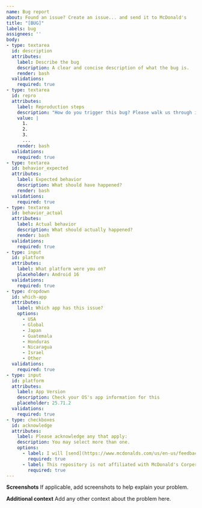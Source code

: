 ```yaml
---
name: Bug report
about: Found an issue? Create an issue... and send it to McDonald's
title: "[BUG]"
labels: bug
assignees: ''
body:
- type: textarea
  id: description
  attributes:
    label: Describe the bug
    description: A clear and concise description of what the bug is.
    render: bash
  validations:
    required: true
- type: textarea
  id: repro
  attributes:
    label: Reproduction steps
    description: "How do you trigger this bug? Please walk us through it step by step."
    value: |
      1.
      2.
      3.
      ...
    render: bash
  validations:
    required: true
- type: textarea
  id: behavior_expected
  attributes:
    label: Expected behavior
    description: What should have happened?
    render: bash
  validations:
    required: true
- type: textarea
  id: behavior_actual
  attributes:
    label: Actual behavior
    description: What should actually happened?
    render: bash
  validations:
    required: true
- type: input
  id: platform
  attributes:
    label: What platform were you on?
    placeholder: Android 16
  validations:
    required: true
- type: dropdown
  id: which-app
  attributes:
    label: Which app has this issue? 
    options:
      - USA
      - Global
      - Japan
      - Guatemala
      - Honduras
      - Nicaragua
      - Israel
      - Other
  validations:
    required: true
- type: input
  id: platform
  attributes:
    label: App Version
    description: Check your OS's app information for this
    placeholder: 25.71.2
  validations:
    required: true
- type: checkboxes
  id: acknowledge
  attributes:
    label: Please acknowledge any that apply:
    description: You may select more than one.
    options:
      - label: I will [send](https://www.mcdonalds.com/us/en-us/feedback.html) this bug report to McDonald's.
        required: true
      - label: This repository is not affiliated with McDonald's Corperation.
        required: true
---
```


**Screenshots**
If applicable, add screenshots to help explain your problem.

**Additional context**
Add any other context about the problem here.
